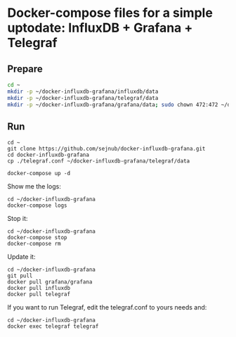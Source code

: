 # Docker-compose files for a simple uptodate: InfluxDB + Grafana + Telegraf

## Prepare

```bash
cd ~
mkdir -p ~/docker-influxdb-grafana/influxdb/data
mkdir -p ~/docker-influxdb-grafana/telegraf/data
mkdir -p ~/docker-influxdb-grafana/grafana/data; sudo chown 472:472 ~/docker-influxdb-grafana/grafana/data
```

## Run

```
cd ~
git clone https://github.com/sejnub/docker-influxdb-grafana.git
cd docker-influxdb-grafana
cp ./telegraf.conf ~/docker-influxdb-grafana/telegraf/data

docker-compose up -d
```

Show me the logs:
```
cd ~/docker-influxdb-grafana
docker-compose logs
```

Stop it:
```
cd ~/docker-influxdb-grafana
docker-compose stop
docker-compose rm
```

Update it:
```
cd ~/docker-influxdb-grafana
git pull
docker pull grafana/grafana
docker pull influxdb
docker pull telegraf
```

If you want to run Telegraf, edit the telegraf.conf to yours needs and:
```
cd ~/docker-influxdb-grafana
docker exec telegraf telegraf
```
